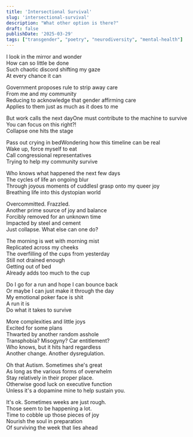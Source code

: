 ```yaml
---
title: 'Intersectional Survival'
slug: 'intersectional-survival'
description: "What other option is there?"
draft: false
publishDate: '2025-03-29'
tags: ["transgender", "poetry", "neurodiversity", "mental-health"]
---
```

I look in the mirror and wonder\
How can so little be done\
Such chaotic discord shifting my gaze\
At every chance it can

Government proposes rule to strip away care\
From me and my community\
Reducing to acknowledge that gender affirming care\
Applies to them just as much as it does to me

But work calls the next dayOne must contribute to the machine to survive\
You can focus on this right?!\
Collapse one hits the stage

Pass out crying in bedWondering how this timeline can be real\
Wake up, force myself to eat\
Call congressional representatives\
Trying to help my community survive

Who knows what happened the next few days\
The cycles of life an ongoing blur\
Through joyous moments of cuddlesI grasp onto my queer joy\
Breathing life into this dystopian world

Overcommitted. Frazzled.\
Another prime source of joy and balance\
Forcibly removed for an unknown time\
Impacted by steel and cement\
Just collapse. What else can one do?

The morning is wet with morning mist\
Replicated across my cheeks\
The overfilling of the cups from yesterday\
Still not drained enough\
Getting out of bed\
Already adds too much to the cup

Do I go for a run and hope I can bounce back\
Or maybe I can just make it through the day\
My emotional poker face is shit\
A run it is\
Do what it takes to survive

More complexities and little joys\
Excited for some plans\
Thwarted by another random asshole\
Transphobia? Misogyny? Car entitlement?\
Who knows, but it hits hard regardless\
Another change. Another dysregulation.

Oh that Autism. Sometimes she's great\
As long as the various forms of overwhelm\
Stay relatively in their proper place.\
Otherwise good luck on executive function\
Unless it's a dopamine mine to help sustain you.

It's ok. Sometimes weeks are just rough.\
Those seem to be happening a lot.\
Time to cobble up those pieces of joy\
Nourish the soul in preparation\
Of surviving the week that lies ahead
